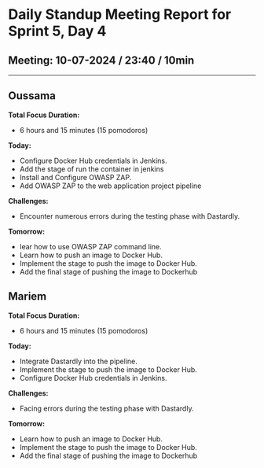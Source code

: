 # Daily Standup Meeting Report for Sprint 5, Day 4

## Meeting: 10-07-2024 / 23:40 / 10min

---

## Oussama

**Total Focus Duration:**

- 6 hours and 15 minutes (15 pomodoros)

**Today:**

- Configure Docker Hub credentials in Jenkins.
- Add the stage of run the container in jenkins
- Install and Configure OWASP ZAP.
- Add OWASP ZAP to the web application project pipeline

**Challenges:**

- Encounter numerous errors during the testing phase with Dastardly.

**Tomorrow:**

- lear how to use OWASP ZAP command line.
- Learn how to push an image to Docker Hub.
- Implement the stage to push the image to Docker Hub.
- Add the final stage of pushing the image to Dockerhub

## Mariem

**Total Focus Duration:**

- 6 hours and 15 minutes (15 pomodoros)

**Today:**

- Integrate Dastardly into the pipeline.
- Implement the stage to push the image to Docker Hub.
- Configure Docker Hub credentials in Jenkins.

**Challenges:**

- Facing errors during the testing phase with Dastardly.

**Tomorrow:**

- Learn how to push an image to Docker Hub.
- Implement the stage to push the image to Docker Hub.
- Add the final stage of pushing the image to Dockerhub
